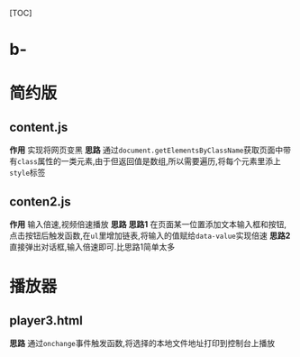 [TOC]
# b-
# 简约版
## content.js
**作用**
实现将网页变黑
**思路**
通过`document.getElementsByClassName`获取页面中带有`class`属性的一类元素,由于但返回值是数组,所以需要遍历,将每个元素里添上`style`标签

## conten2.js
**作用**
输入倍速,视频倍速播放
**思路**
**思路1** 在页面某一位置添加文本输入框和按钮,点击按钮后触发函数,在`ul`里增加链表,将输入的值赋给`data-value`实现倍速
**思路2** 直接弹出对话框,输入倍速即可.比思路1简单太多


# 播放器
## player3.html
**思路**
通过`onchange`事件触发函数,将选择的本地文件地址打印到控制台上播放
